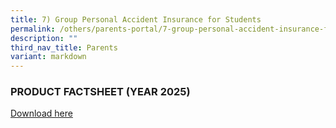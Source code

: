 ```yaml
---
title: 7) Group Personal Accident Insurance for Students
permalink: /others/parents-portal/7-group-personal-accident-insurance-for-students/
description: ""
third_nav_title: Parents
variant: markdown
---
```

### PRODUCT FACTSHEET (YEAR 2025)



[Download here](/files/Product_Fact_Sheet__Year_2025_.pdf)